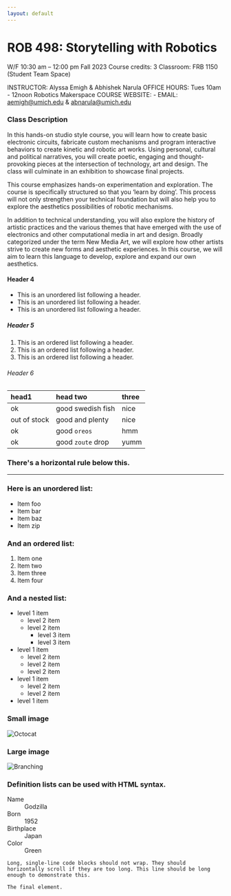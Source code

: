 ```yaml
---
layout: default
---
```



# ROB 498: Storytelling with Robotics

W/F 10:30 am – 12:00 pm
Fall 2023
Course credits: 3
Classroom: FRB 1150 (Student Team Space)

INSTRUCTOR: Alyssa Emigh & Abhishek Narula
OFFICE HOURS: Tues 10am - 12noon Robotics Makerspace
COURSE WEBSITE: - 
EMAIL: aemigh@umich.edu & abnarula@umich.edu

### Class Description

In this hands-on studio style course, you will learn how to create basic electronic circuits, fabricate custom mechanisms and program interactive behaviors to create kinetic and robotic art works. Using personal, cultural and political narratives, you will create poetic, engaging and thought-provoking pieces at the intersection of technology, art and design. The class will culminate in an exhibition to showcase final projects.  

This course emphasizes hands-on experimentation and exploration. The course is specifically structured so that you ‘learn by doing’. This process will not only strengthen your technical foundation but will also help you to explore the aesthetics possibilities of robotic mechanisms.

In addition to technical understanding, you will also explore the history of artistic practices and the various themes that have emerged with the use of electronics and other computational media in art and design. Broadly categorized under the term New Media Art, we will explore
how other artists strive to create new forms and aesthetic experiences. In this course, we will aim to learn this language to develop, explore and expand our own aesthetics.


#### Header 4

*   This is an unordered list following a header.
*   This is an unordered list following a header.
*   This is an unordered list following a header.

##### Header 5

1.  This is an ordered list following a header.
2.  This is an ordered list following a header.
3.  This is an ordered list following a header.

###### Header 6

| head1        | head two          | three |
|:-------------|:------------------|:------|
| ok           | good swedish fish | nice  |
| out of stock | good and plenty   | nice  |
| ok           | good `oreos`      | hmm   |
| ok           | good `zoute` drop | yumm  |

### There's a horizontal rule below this.

* * *

### Here is an unordered list:

*   Item foo
*   Item bar
*   Item baz
*   Item zip

### And an ordered list:

1.  Item one
1.  Item two
1.  Item three
1.  Item four

### And a nested list:

- level 1 item
  - level 2 item
  - level 2 item
    - level 3 item
    - level 3 item
- level 1 item
  - level 2 item
  - level 2 item
  - level 2 item
- level 1 item
  - level 2 item
  - level 2 item
- level 1 item

### Small image

![Octocat](https://github.githubassets.com/images/icons/emoji/octocat.png)

### Large image

![Branching](https://guides.github.com/activities/hello-world/branching.png)


### Definition lists can be used with HTML syntax.

<dl>
<dt>Name</dt>
<dd>Godzilla</dd>
<dt>Born</dt>
<dd>1952</dd>
<dt>Birthplace</dt>
<dd>Japan</dd>
<dt>Color</dt>
<dd>Green</dd>
</dl>

```
Long, single-line code blocks should not wrap. They should horizontally scroll if they are too long. This line should be long enough to demonstrate this.
```

```
The final element.
```
